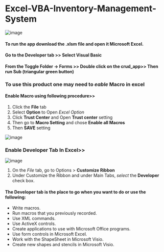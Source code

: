 # Excel-VBA-Inventory-Management-System
![image](https://user-images.githubusercontent.com/11525956/122515462-4be0dc00-d02f-11eb-8024-0119265e9534.png)

#### To run the app download the **.xlsm** file and open it Microsoft Excel. 
#### Go to the **Developer** tab >> Select **Visual Basic** 
#### From the **Toggle Folder** -> Forms >> Double click on the **crud_app**>> Then **run Sub** (triangular green button)
### To use this product one may need to *eable* **Macro** in excel 
#### Enable Macro using following procedure>>
1. Click the **File** tab
2. Select **Option** to Open *Excel Option*
3. Click **Trust Center** and Open **Trust center** setting
4. Then go to **Macro Setting** and chose **Enable all Macros**
5. Then **SAVE** setting

![image](https://user-images.githubusercontent.com/11525956/122429347-848f9f80-cfb4-11eb-99c1-ba0ec81c3869.png)

### Enable Developer Tab In Excel>>
![image](https://user-images.githubusercontent.com/11525956/122431325-2cf23380-cfb6-11eb-8c55-d69c44094f67.png)
1. On the *File* tab, go to Options > **Customize Ribbon**
2. Under Customize the Ribbon and under Main Tabs, *select* the **Developer** check box.

#### The Developer tab is the place to go when you want to do or use the following:
- Write macros.
- Run macros that you previously recorded.
- Use XML commands.
- Use ActiveX controls.
- Create applications to use with Microsoft Office programs.
- Use form controls in Microsoft Excel.
- Work with the ShapeSheet in Microsoft Visio.
- Create new shapes and stencils in Microsoft Visio.
